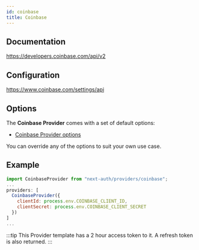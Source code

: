 ```yaml
---
id: coinbase
title: Coinbase
---
```


## Documentation

https://developers.coinbase.com/api/v2

## Configuration

https://www.coinbase.com/settings/api

## Options

The **Coinbase Provider** comes with a set of default options:

- [Coinbase Provider options](https://github.com/nextauthjs/next-auth/blob/main/src/providers/coinbase.js)

You can override any of the options to suit your own use case.

## Example

```js
import CoinbaseProvider from "next-auth/providers/coinbase";
...
providers: [
  CoinbaseProvider({
    clientId: process.env.COINBASE_CLIENT_ID,
    clientSecret: process.env.COINBASE_CLIENT_SECRET
  })
]
...
```

:::tip
This Provider template has a 2 hour access token to it. A refresh token is also returned.
:::
